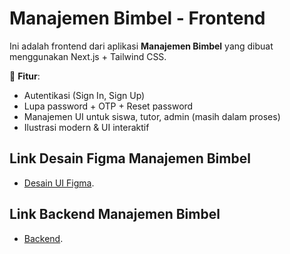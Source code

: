 # Manajemen Bimbel - Frontend

Ini adalah frontend dari aplikasi **Manajemen Bimbel** yang dibuat menggunakan Next.js + Tailwind CSS.

🎯 **Fitur**:
- Autentikasi (Sign In, Sign Up)
- Lupa password + OTP + Reset password
- Manajemen UI untuk siswa, tutor, admin (masih dalam proses)
- Ilustrasi modern & UI interaktif

## Link Desain Figma Manajemen Bimbel

- [Desain UI Figma](https://www.figma.com/design/xJptZfx4oK4eYOSoDRPeAE/UI-UX-LMS---Gluon-IT?node-id=0-1&t=0Rk034BKqJzwQqM3-1).

## Link Backend Manajemen Bimbel

- [Backend](https://github.com/rahmanfaisal0414/backend_bimbel).
